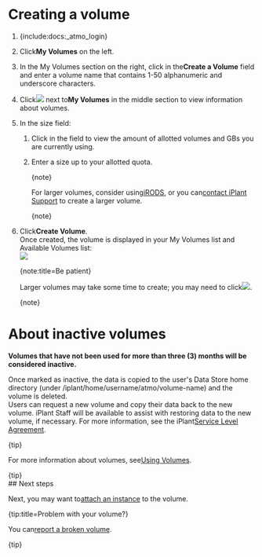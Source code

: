 # Creating a volume

1.  <div class="wysiwyg-macro"><div class="wysiwyg-macro-tag wysiwyg-macro-starttag">{include:docs:_atmo_login}</div></div>
2.  Click**My Volumes** on the left.
3.  In the My Volumes section on the right, click in the**Create a Volume** field and enter a volume name that contains 1-50 alphanumeric and underscore characters.
4.  Click![](https://pods.iplantcollaborative.org/wiki/download/attachments/9315667/HelpIcon.gif?version=1&modificationDate=1394577926000) next to**My Volumes** in the middle section to view information about volumes.
5.  In the size field:
    1.  Click in the field to view the amount of allotted volumes and GBs you are currently using.
    2.  Enter a size up to your allotted quota.<div class="wysiwyg-macro"><div class="wysiwyg-macro-tag wysiwyg-macro-starttag">{note}</div><div class="wysiwyg-macro-body">

        For larger volumes, consider using[iRODS](https://pods.iplantcollaborative.org/wiki/display/DS/Storing+and+Accessing+Your+Data+in+the+Data+Store "Storing and Accessing Your Data in the Data Store"), or you can[contact iPlant Support](mailto:support@iplantcollaborative.org) to create a larger volume.

        </div><div class="wysiwyg-macro-tag wysiwyg-macro-endtag">{note}</div></div>
6.  Click**Create Volume**.  
    Once created, the volume is displayed in your My Volumes list and Available Volumes list:  
    ![](https://pods.iplantcollaborative.org/wiki/download/attachments/9315667/MyVolumes-2.png?version=1&modificationDate=1368816351000)<div class="wysiwyg-macro"><div class="wysiwyg-macro-tag wysiwyg-macro-starttag">{note:title=Be patient}</div><div class="wysiwyg-macro-body">

     Larger volumes may take some time to create; you may need to click![](https://pods.iplantcollaborative.org/wiki/download/attachments/9315667/RefreshBtn.png?version=2&modificationDate=1394579174000).

    </div><div class="wysiwyg-macro-tag wysiwyg-macro-endtag">{note}</div></div>

# About inactive volumes

**Volumes that have not been used for more than three (3) months will be considered inactive.**

Once marked as inactive, the data is copied to the user's Data Store home directory (under /iplant/home/username/atmo/volume-name) and the volume is deleted.  
Users can request a new volume and copy their data back to the new volume. iPlant Staff will be available to assist with restoring data to the new volume, if necessary. For more information, see the iPlant[Service Level Agreement](http://www.iplantcollaborative.org/node/1933).

<div class="wysiwyg-macro"><div class="wysiwyg-macro-tag wysiwyg-macro-starttag">{tip}</div><div class="wysiwyg-macro-body">

For more information about volumes, see[Using Volumes](https://pods.iplantcollaborative.org/wiki/display/atmman/Using+Volumes "Using Volumes").

</div><div class="wysiwyg-macro-tag wysiwyg-macro-endtag">{tip}</div></div>
## Next steps

Next, you may want to[attach an instance](https://pods.iplantcollaborative.org/wiki/display/atmman/Attaching+a+Volume+to+an+Instance "Attaching a Volume to an Instance") to the volume.

<div class="wysiwyg-macro"><div class="wysiwyg-macro-tag wysiwyg-macro-starttag">{tip:title=Problem with your volume?}</div><div class="wysiwyg-macro-body">

You can[report a broken volume](https://pods.iplantcollaborative.org/wiki/display/atmman/Reporting+a+Volume+Problem "Reporting a Volume Problem").

</div><div class="wysiwyg-macro-tag wysiwyg-macro-endtag">{tip}</div></div>